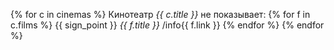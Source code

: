 {% for c in cinemas %}
Кинотеатр *{{ c.title }}* не показывает:
    {% for f in c.films %}
    {{ sign_point }} _{{ f.title }}_ /info{{ f.link }} 
    {% endfor %}
{% endfor %}